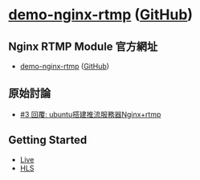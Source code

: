 # [demo-nginx-rtmp](https://samwhelp.github.io/demo-nginx-rtmp/) ([GitHub](https://github.com/samwhelp/demo-nginx-rtmp))


## Nginx RTMP Module 官方網址

* [demo-nginx-rtmp](https://samwhelp.github.io/demo-nginx-rtmp/) ([GitHub](https://github.com/samwhelp/demo-nginx-rtmp))


## 原始討論

* [#3 回覆: ubuntu搭建推流服務器Nginx+rtmp](https://www.ubuntu-tw.org/modules/newbb/viewtopic.php?post_id=357776#forumpost357776)


## Getting Started

* [Live](example/getting-started-000)
* [HLS](example/getting-started-001)
